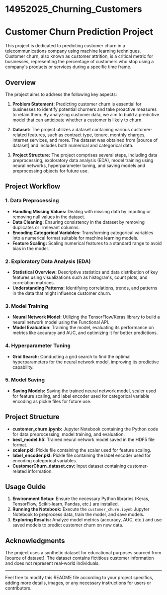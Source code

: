 # 14952025_Churning_Customers
# Customer Churn Prediction Project

This project is dedicated to predicting customer churn in a telecommunications company using machine learning techniques. Customer churn, also known as customer attrition, is a critical metric for businesses, representing the percentage of customers who stop using a company's products or services during a specific time frame.

## Overview

The project aims to address the following key aspects:

1. **Problem Statement:** Predicting customer churn is essential for businesses to identify potential churners and take proactive measures to retain them. By analyzing customer data, we aim to build a predictive model that can anticipate whether a customer is likely to churn.

2. **Dataset:** The project utilizes a dataset containing various customer-related features, such as contract type, tenure, monthly charges, internet services, and more. The dataset was obtained from [source of dataset] and includes both numerical and categorical data.

3. **Project Structure:** The project comprises several steps, including data preprocessing, exploratory data analysis (EDA), model training using neural networks, hyperparameter tuning, and saving models and preprocessing objects for future use.

## Project Workflow

### 1. Data Preprocessing

- **Handling Missing Values:** Dealing with missing data by imputing or removing null values in the dataset.
- **Data Cleaning:** Ensuring consistency in the dataset by removing duplicates or irrelevant columns.
- **Encoding Categorical Variables:** Transforming categorical variables into a numerical format suitable for machine learning models.
- **Feature Scaling:** Scaling numerical features to a standard range to avoid bias in the model.

### 2. Exploratory Data Analysis (EDA)

- **Statistical Overview:** Descriptive statistics and data distribution of key features using visualizations such as histograms, count plots, and correlation matrices.
- **Understanding Patterns:** Identifying correlations, trends, and patterns in the data that might influence customer churn.

### 3. Model Training

- **Neural Network Model:** Utilizing the TensorFlow/Keras library to build a neural network model using the Functional API.
- **Model Evaluation:** Training the model, evaluating its performance on metrics like accuracy and AUC, and optimizing it for better predictions.

### 4. Hyperparameter Tuning

- **Grid Search:** Conducting a grid search to find the optimal hyperparameters for the neural network model, improving its predictive capability.

### 5. Model Saving

- **Saving Models:** Saving the trained neural network model, scaler used for feature scaling, and label encoder used for categorical variable encoding as pickle files for future use.

## Project Structure

- **customer_churn.ipynb:** Jupyter Notebook containing the Python code for data preprocessing, model training, and evaluation.
- **best_model.h5:** Trained neural network model saved in the HDF5 file format.
- **scaler.pkl:** Pickle file containing the scaler used for feature scaling.
- **label_encoder.pkl:** Pickle file containing the label encoder used for encoding categorical variables.
- **CustomerChurn_dataset.csv:** Input dataset containing customer-related information.

## Usage Guide

1. **Environment Setup:** Ensure the necessary Python libraries (Keras, TensorFlow, Scikit-learn, Pandas, etc.) are installed.
2. **Running the Notebook:** Execute the `customer_churn.ipynb` Jupyter Notebook to preprocess data, train the model, and save models.
3. **Exploring Results:** Analyze model metrics (accuracy, AUC, etc.) and use saved models to predict customer churn on new data.

## Acknowledgments

The project uses a synthetic dataset for educational purposes sourced from [source of dataset]. The dataset contains fictitious customer information and does not represent real-world individuals.

---

Feel free to modify this README file according to your project specifics, adding more details, images, or any necessary instructions for users or contributors.
